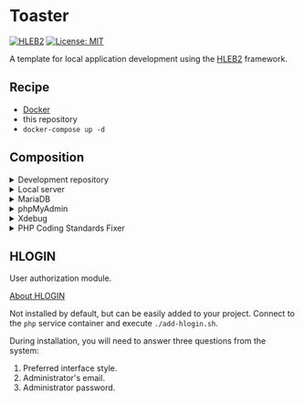 # Toaster

[![HLEB2](https://img.shields.io/badge/HLEB-2-darkcyan)](https://github.com/phphleb/hleb) [![License: MIT](https://img.shields.io/badge/License-MIT%20(Free)-brightgreen.svg)](https://github.com/phphleb/hleb/blob/master/LICENSE)

A template for local application development using the [HLEB2](https://github.com/phphleb/hleb) framework.

## Recipe

- [Docker](https://www.docker.com)
- this repository
- `docker-compose up -d`

## Composition

<details>
  <summary>Development repository</summary>

  After launching the containers, the `hleb` directory will be created in the root of the project
  with the new [HLEB2](https://packagist.org/packages/phphleb/hleb) project.
</details>

<details>
  <summary>Local server</summary>

  Default [localhost:5125](http://localhost:5125).

  If you are not satisfied with the port, change `SERVER_EXTERNAL_PORT` in the `.env` file.
</details>

<details>
  <summary>MariaDB</summary>

  [About MariaDB](https://mariadb.org/)  
  In the new project `hleb` the file will be automatically created
  `/config/database-local.php` with the configuration for connecting to the DBMS.
</details>

<details>
  <summary>phpMyAdmin</summary>

  [About phpMyAdmin](https://www.phpmyadmin.net/)  
  Default [localhost:8080](http://localhost:8080).
  Authorization is automatic.
  If you are not satisfied with the port, change `PMA_EXTERNAL_PORT` in the `.env` file.
</details>

<details>
  <summary>Xdebug</summary>

  [About Xdebug](https://xdebug.org/)  
  The configuration file is `docker/xdebug.ini`.
  The default port is `9003`.
  In `docker-compose.yml` the server is specified as `serverName`.
  Defaults to `serverName=toaster`.
</details>

<details>
  <summary>PHP Coding Standards Fixer</summary>

  [About PHP CS Fixer](https://cs.symfony.com/)  
  The [configuration](https://cs.symfony.com/doc/config.html) from `docker/.php-cs-fixer.php` is copied to `/hleb`.
  Cheat sheet on the rules [here](https://mlocati.github.io/php-cs-fixer-configurator/#version:3.7).
  After creating a new project, it automatically edits files using rules.
</details>

## HLOGIN
User authorization module.

[About HLOGIN](https://phphleb.ru/ru/v1/authorization/)

Not installed by default, but can be easily added to your project.
Connect to the `php` service container and execute `./add-hlogin.sh`.

During installation, you will need to answer three questions from the system:

1. Preferred interface style.
2. Administrator's email.
3. Administrator password.
